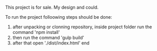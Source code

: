 This project is for sale. My design and could.

To run the project folloowing steps should be done:
1. after unpacking or clonning repository, inside project folder run the command 'npm install'
2. then run the command 'gulp build'
3. after that open './dist/index.html' end


